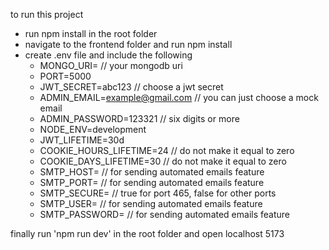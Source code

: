 to run this project

- run npm install in the root folder
- navigate to the frontend folder and run npm install
- create .env file and include the following
    - MONGO_URI=  // your mongodb uri
    - PORT=5000
    - JWT_SECRET=abc123  // choose a jwt secret
    - ADMIN_EMAIL=example@gmail.com  // you can just choose a mock email
    - ADMIN_PASSWORD=123321  // six digits or more
    - NODE_ENV=development
    - JWT_LIFETIME=30d
    - COOKIE_HOURS_LIFETIME=24  // do not make it equal to zero
    - COOKIE_DAYS_LIFETIME=30  // do not make it equal to zero
    - SMTP_HOST=  // for sending automated emails feature
    - SMTP_PORT=  // for sending automated emails feature
    - SMTP_SECURE=  // true for port 465, false for other ports
    - SMTP_USER=  // for sending automated emails feature
    - SMTP_PASSWORD=  // for sending automated emails feature

finally run 'npm run dev' in the root folder and open localhost 5173
